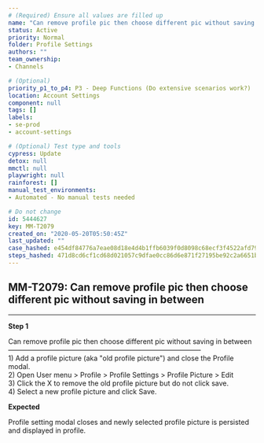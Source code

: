 ```yaml
---
# (Required) Ensure all values are filled up
name: "Can remove profile pic then choose different pic without saving in between"
status: Active
priority: Normal
folder: Profile Settings
authors: ""
team_ownership: 
- Channels

# (Optional)
priority_p1_to_p4: P3 - Deep Functions (Do extensive scenarios work?)
location: Account Settings
component: null
tags: []
labels: 
- se-prod
- account-settings

# (Optional) Test type and tools
cypress: Update
detox: null
mmctl: null
playwright: null
rainforest: []
manual_test_environments: 
- Automated - No manual tests needed

# Do not change
id: 5444627
key: MM-T2079
created_on: "2020-05-20T05:50:45Z"
last_updated: ""
case_hashed: e454df84776a7eae08d18e4d4b1ffb6039f0d8098c68ecf3f4522afd79be93695e05c78c0027ef1cf5babf5bdcb3f7d1
steps_hashed: 471d8cd6cf1cd68d021057c9dfae0cc86d6e871f27195be92c2a6651b58c6b1c74e5de78d1e51bf2b977593cde379745
---
```


<!-- (Auto-generated) Based on frontmatter's "key" and "name" -->

## MM-T2079: Can remove profile pic then choose different pic without saving in between

---

**Step 1**

Can remove profile pic then choose different pic without saving in between\
————————————————————————————\
1\) Add a profile picture (aka "old profile picture") and close the Profile modal.\
2\) Open User menu > Profile > Profile Settings > Profile Picture > Edit\
3\) Click the X to remove the old profile picture but do not click save.\
4\) Select a new profile picture and click Save.

**Expected**

Profile setting modal closes and newly selected profile picture is persisted and displayed in profile.
